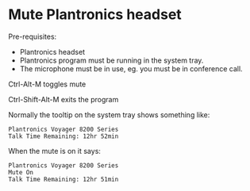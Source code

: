 # Mute Plantronics headset

Pre-requisites:

  - Plantronics headset
  - Plantronics program must be running in the system tray.
  - The microphone must be in use, eg. you must be in conference call.

Ctrl-Alt-M toggles mute

Ctrl-Shift-Alt-M exits the program

Normally the tooltip on the system tray shows something like:

```Text
Plantronics Voyager 8200 Series
Talk Time Remaining: 12hr 52min
```

When the mute is on it says:

```Text
Plantronics Voyager 8200 Series
Mute On
Talk Time Remaining: 12hr 51min
```
